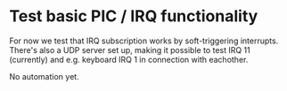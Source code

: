 # Test basic PIC / IRQ functionality

For now we test that IRQ subscription works by soft-triggering interrupts. There's also a UDP server set up, making it possible to test IRQ 11 (currently) and e.g. keyboard IRQ 1 in connection with eachother.

No automation yet.
